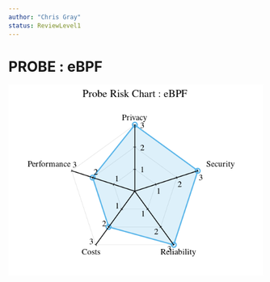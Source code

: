```yaml
---
author: "Chris Gray"
status: ReviewLevel1
---
```


# PROBE : eBPF

![image](../../orig_media/Risk.eBPF.png)
